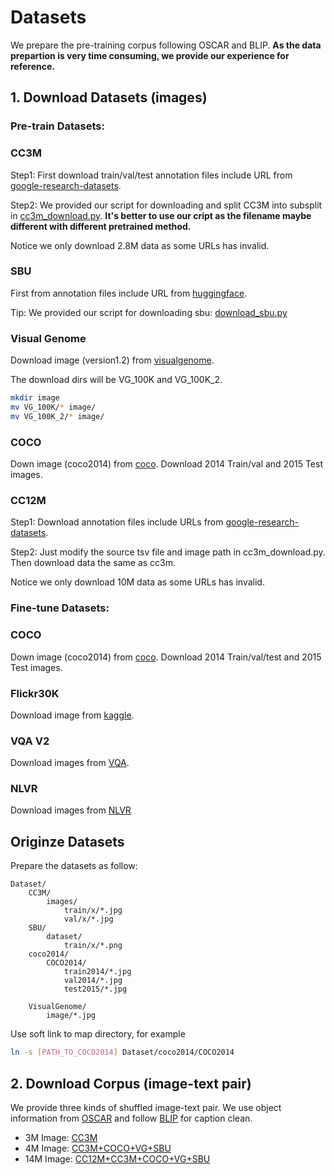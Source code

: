 # Datasets
We prepare the pre-training corpus following OSCAR and BLIP.
__As the data prepartion is very time consuming, we provide our experience for reference.__

## 1. Download Datasets (images)
### Pre-train Datasets:

### CC3M
Step1: First download train/val/test annotation files include URL from [google-research-datasets](https://github.com/rom1504/img2dataset/blob/main/dataset_examples/cc3m.md).

Step2: We provided our script for downloading and split CC3M into subsplit in [cc3m_download.py](https://huggingface.co/sail/PTP/blob/main/download_cc3m.py).
**It's better to use our cript as the filename maybe different with different pretrained method.**

Notice we only download 2.8M data as some URLs has invalid.

### SBU
First from annotation files include URL from [huggingface](https://huggingface.co/datasets/sbu_captions).

Tip: We provided our script for downloading sbu:
[download_sbu.py](https://huggingface.co/sail/PTP/blob/main/download_sbu.py)

### Visual Genome

Download image (version1.2) from [visualgenome](https://visualgenome.org/api/v0/api_home.html).

The download dirs will be VG_100K and VG_100K_2.
```bash
mkdir image
mv VG_100K/* image/
mv VG_100K_2/* image/
```

### COCO

Down image (coco2014) from [coco](https://cocodataset.org/#download).
Download 2014 Train/val and 2015 Test images.

### CC12M
Step1: Download annotation files include URLs from [google-research-datasets](https://github.com/google-research-datasets/conceptual-12m).

Step2: Just modify the source tsv file and image path in cc3m_download.py. Then download data the same as cc3m.

Notice we only download 10M data as some URLs has invalid.

### Fine-tune Datasets:

### COCO
Down image (coco2014) from [coco](https://cocodataset.org/#download).
Download 2014 Train/val/test and 2015 Test images.


### Flickr30K
Download image from [kaggle](https://www.kaggle.com/datasets/hsankesara/flickr-image-dataset).

### VQA V2

Download images from [VQA](https://visualqa.org/download.html).

### NLVR
Download images from [NLVR](https://lil.nlp.cornell.edu/nlvr/)

## Originze Datasets

Prepare the datasets as follow:
```
Dataset/
    CC3M/
        images/
            train/x/*.jpg
            val/x/*.jpg
    SBU/
        dataset/
            train/x/*.png
    coco2014/
        COCO2014/
            train2014/*.jpg
            val2014/*.jpg
            test2015/*.jpg
    
    VisualGenome/
        image/*.jpg
```

Use soft link to map directory, for example
```bash
ln -s [PATH_TO_COCO2014] Dataset/coco2014/COCO2014
```

## 2. Download Corpus (image-text pair)
We provide three kinds of shuffled image-text pair. We use object information from [OSCAR](https://github.com/microsoft/Oscar/blob/master/VinVL_DOWNLOAD.md) and follow [BLIP](https://github.com/salesforce/BLIP) for caption clean.

- 3M Image: [CC3M]()
- 4M Image: [CC3M+COCO+VG+SBU]()
- 14M Image: [CC12M+CC3M+COCO+VG+SBU]()